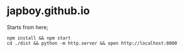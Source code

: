 japboy.github.io
==========

Starts from here;

```
npm install && npm start
cd ./dist && python -m http.server && open http://localhost:8000
```
